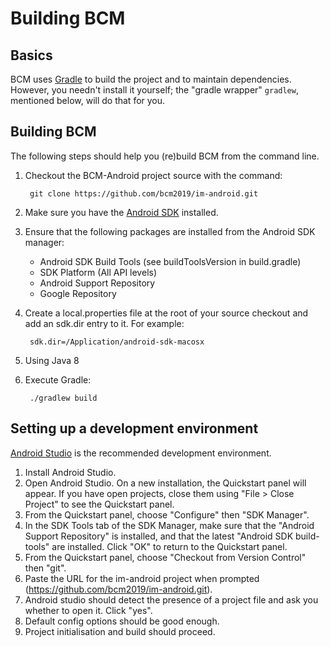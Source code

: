 Building BCM
===============

Basics
------

BCM uses [Gradle](http://gradle.org) to build the project and to maintain
dependencies.  However, you needn't install it yourself; the
"gradle wrapper" `gradlew`, mentioned below, will do that for you.

Building BCM
---------------

The following steps should help you (re)build BCM from the command line.

1. Checkout the BCM-Android project source with the command:

        git clone https://github.com/bcm2019/im-android.git

2. Make sure you have the [Android SDK](https://developer.android.com/sdk/index.html) installed.
3. Ensure that the following packages are installed from the Android SDK manager:
    * Android SDK Build Tools (see buildToolsVersion in build.gradle)
    * SDK Platform (All API levels)
    * Android Support Repository
    * Google Repository
4. Create a local.properties file at the root of your source checkout and add an sdk.dir entry to it.  For example:

        sdk.dir=/Application/android-sdk-macosx

5. Using Java 8 

6. Execute Gradle:

        ./gradlew build


Setting up a development environment
------------------------------------

[Android Studio](https://developer.android.com/sdk/installing/studio.html) is the recommended development environment.

1. Install Android Studio.
2. Open Android Studio. On a new installation, the Quickstart panel will appear. If you have open projects, close them using "File > Close Project" to see the Quickstart panel.
3. From the Quickstart panel, choose "Configure" then "SDK Manager".
4. In the SDK Tools tab of the SDK Manager, make sure that the "Android Support Repository" is installed, and that the latest "Android SDK build-tools" are installed. Click "OK" to return to the Quickstart panel.
5. From the Quickstart panel, choose "Checkout from Version Control" then "git".
6. Paste the URL for the im-android project when prompted (https://github.com/bcm2019/im-android.git).
7. Android studio should detect the presence of a project file and ask you whether to open it. Click "yes".
9. Default config options should be good enough.
10. Project initialisation and build should proceed.

